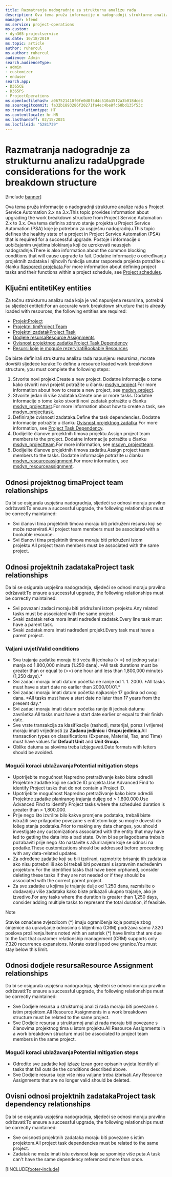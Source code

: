 ```yaml
---
title: Razmatranja nadogradnje za strukturnu analizu rada
description: Ova tema pruža informacije o nadogradnji strukturne analize rada s Project Service Automation 2.x na 3.x.
manager: kfend
ms.service: project-operations
ms.custom:
- dyn365-projectservice
ms.date: 10/18/2019
ms.topic: article
author: ruhercul
ms.author: ruhercul
audience: Admin
search.audienceType:
- admin
- customizer
- enduser
search.app:
- D365CE
- D365PS
- ProjectOperations
ms.openlocfilehash: a067521410f0fe0d8f5d4c510a35f2a3b018dce3
ms.sourcegitcommit: fa32b1893286f20271fa4ec4be8fc68bd135f53c
ms.translationtype: HT
ms.contentlocale: hr-HR
ms.lasthandoff: 02/15/2021
ms.locfileid: "5281739"
---
```

# <a name="upgrade-considerations-for-the-work-breakdown-structure"></a><span data-ttu-id="8eab1-103">Razmatranja nadogradnje za strukturnu analizu rada</span><span class="sxs-lookup"><span data-stu-id="8eab1-103">Upgrade considerations for the work breakdown structure</span></span>

[!include [banner](../includes/psa-now-project-operations.md)]

<span data-ttu-id="8eab1-104">Ova tema pruža informacije o nadogradnji strukturne analize rada s Project Service Automation 2.x na 3.x.</span><span class="sxs-lookup"><span data-stu-id="8eab1-104">This topic provides information about upgrading the work breakdown structure from Project Service Automation 2.x to 3.x.</span></span> <span data-ttu-id="8eab1-105">Ova tema definira zdravo stanje projekta u Project Service Automation (PSA) koje je potrebno za uspješnu nadogradnju.</span><span class="sxs-lookup"><span data-stu-id="8eab1-105">This topic defines the healthy state of a project in Project Service Automation (PSA) that is required for a successful upgrade.</span></span> <span data-ttu-id="8eab1-106">Postoje i informacije o uobičajenim uvjetima blokiranja koji će uzrokovati neuspjeh nadogradnje.</span><span class="sxs-lookup"><span data-stu-id="8eab1-106">There is also information about the common blocking conditions that will cause upgrade to fail.</span></span> <span data-ttu-id="8eab1-107">Dodatne informacije o određivanju projektnih zadataka i njihovih funkcija unutar rasporeda projekta potražite u članku [Rasporedi projekata](project-creating.md).</span><span class="sxs-lookup"><span data-stu-id="8eab1-107">For more information about defining project tasks and their functions within a project schedule, see [Project schedules](project-creating.md).</span></span>

## <a name="key-entities"></a><span data-ttu-id="8eab1-108">Ključni entiteti</span><span class="sxs-lookup"><span data-stu-id="8eab1-108">Key entities</span></span>
<span data-ttu-id="8eab1-109">Za točnu strukturnu analizu rada koja je već napunjena resursima, potrebni su sljedeći entiteti:</span><span class="sxs-lookup"><span data-stu-id="8eab1-109">For an accurate work breakdown structure that is already loaded with resources, the following entities are required:</span></span>

- [<span data-ttu-id="8eab1-110">Projekt</span><span class="sxs-lookup"><span data-stu-id="8eab1-110">Project</span></span>](https://docs.microsoft.com/dynamics365/customerengagement/on-premises/developer/entities/msdyn_project)
- [<span data-ttu-id="8eab1-111">Projektni tim</span><span class="sxs-lookup"><span data-stu-id="8eab1-111">Project Team</span></span>](https://docs.microsoft.com/dynamics365/customerengagement/on-premises/developer/entities/msdyn_projectteam)
- [<span data-ttu-id="8eab1-112">Projektni zadatak</span><span class="sxs-lookup"><span data-stu-id="8eab1-112">Project Task</span></span>](https://docs.microsoft.com/dynamics365/customerengagement/on-premises/developer/entities/msdyn_projecttask)
- [<span data-ttu-id="8eab1-113">Dodjele resursa</span><span class="sxs-lookup"><span data-stu-id="8eab1-113">Resource Assignments</span></span>](https://docs.microsoft.com/dynamics365/customerengagement/on-premises/developer/entities/msdyn_resourceassignment)
- [<span data-ttu-id="8eab1-114">Ovisnost projektnog zadatka</span><span class="sxs-lookup"><span data-stu-id="8eab1-114">Project Task Dependency</span></span>](https://docs.microsoft.com/dynamics365/customerengagement/on-premises/developer/entities/msdyn_projecttaskdependency)
- [<span data-ttu-id="8eab1-115">Resursi koje je moguće rezervirati</span><span class="sxs-lookup"><span data-stu-id="8eab1-115">Bookable Resources</span></span>](https://docs.microsoft.com/dynamics365/customerengagement/on-premises/developer/entities/bookableresource)

<span data-ttu-id="8eab1-116">Da biste definirali strukturnu analizu rada napunjenu resursima, morate dovršiti sljedeće korake:</span><span class="sxs-lookup"><span data-stu-id="8eab1-116">To define a resource loaded work breakdown structure, you must complete the following steps:</span></span>

1. <span data-ttu-id="8eab1-117">Stvorite novi projekt.</span><span class="sxs-lookup"><span data-stu-id="8eab1-117">Create a new project.</span></span> <span data-ttu-id="8eab1-118">Dodatne informacije o tome kako stvoriti novi projekt potražite u članku [msdyn_project](https://docs.microsoft.com/dynamics365/customerengagement/on-premises/developer/entities/msdyn_project).</span><span class="sxs-lookup"><span data-stu-id="8eab1-118">For more information about how to create a new project, see [msdyn_project](https://docs.microsoft.com/dynamics365/customerengagement/on-premises/developer/entities/msdyn_project).</span></span>
2. <span data-ttu-id="8eab1-119">Stvorite jedan ili više zadataka.</span><span class="sxs-lookup"><span data-stu-id="8eab1-119">Create one or more tasks.</span></span> <span data-ttu-id="8eab1-120">Dodatne informacije o tome kako stvoriti novi zadatak potražite u članku [msdyn_projecttast](https://docs.microsoft.com/dynamics365/customerengagement/on-premises/developer/entities/msdyn_projecttask).</span><span class="sxs-lookup"><span data-stu-id="8eab1-120">For more information about how to create a task, see [msdyn_projecttask](https://docs.microsoft.com/dynamics365/customerengagement/on-premises/developer/entities/msdyn_projecttask).</span></span>
3. <span data-ttu-id="8eab1-121">Definirajte ovisnosti zadataka.</span><span class="sxs-lookup"><span data-stu-id="8eab1-121">Define the task dependencies.</span></span> <span data-ttu-id="8eab1-122">Dodatne informacije potražite u članku [Ovisnost projektnog zadatka](https://docs.microsoft.com/dynamics365/customerengagement/on-premises/developer/entities/msdyn_projecttaskdependency).</span><span class="sxs-lookup"><span data-stu-id="8eab1-122">For more information, see [Project Task Dependency](https://docs.microsoft.com/dynamics365/customerengagement/on-premises/developer/entities/msdyn_projecttaskdependency).</span></span>
4. <span data-ttu-id="8eab1-123">Dodijelite članove projektnih timova projektu.</span><span class="sxs-lookup"><span data-stu-id="8eab1-123">Assign project team members to the project.</span></span> <span data-ttu-id="8eab1-124">Dodatne informacije potražite u članku [msdyn_projectteam](https://docs.microsoft.com/dynamics365/customerengagement/on-premises/developer/entities/msdyn_projectteam).</span><span class="sxs-lookup"><span data-stu-id="8eab1-124">For more information, see [msdyn_projectteam](https://docs.microsoft.com/dynamics365/customerengagement/on-premises/developer/entities/msdyn_projectteam).</span></span>
5. <span data-ttu-id="8eab1-125">Dodijelite članove projektnih timova zadatku.</span><span class="sxs-lookup"><span data-stu-id="8eab1-125">Assign project team members to the tasks.</span></span> <span data-ttu-id="8eab1-126">Dodatne informacije potražite u članku [msdyn_resourceassignment](https://docs.microsoft.com/dynamics365/customerengagement/on-premises/developer/entities/msdyn_resourceassignment).</span><span class="sxs-lookup"><span data-stu-id="8eab1-126">For more information, see [msdyn_resourceassignment](https://docs.microsoft.com/dynamics365/customerengagement/on-premises/developer/entities/msdyn_resourceassignment).</span></span>

## <a name="project-team-relationships"></a><span data-ttu-id="8eab1-127">Odnosi projektnog tima</span><span class="sxs-lookup"><span data-stu-id="8eab1-127">Project team relationships</span></span>

<span data-ttu-id="8eab1-128">Da bi se osigurala uspješna nadogradnja, sljedeći se odnosi moraju pravilno održavati:</span><span class="sxs-lookup"><span data-stu-id="8eab1-128">To ensure a successful upgrade, the following relationships must be correctly maintained:</span></span>
- <span data-ttu-id="8eab1-129">Svi članovi tima projektnih timova moraju biti pridruženi resursu koji se može rezervirati.</span><span class="sxs-lookup"><span data-stu-id="8eab1-129">All project team members must be associated with a bookable resource.</span></span>
- <span data-ttu-id="8eab1-130">Svi članovi tima projektnih timova moraju biti pridruženi istom projektu.</span><span class="sxs-lookup"><span data-stu-id="8eab1-130">All project team members must be associated with the same project.</span></span> 

## <a name="project-task-relationships"></a><span data-ttu-id="8eab1-131">Odnosi projektnih zadataka</span><span class="sxs-lookup"><span data-stu-id="8eab1-131">Project task relationships</span></span>
<span data-ttu-id="8eab1-132">Da bi se osigurala uspješna nadogradnja, sljedeći se odnosi moraju pravilno održavati:</span><span class="sxs-lookup"><span data-stu-id="8eab1-132">To ensure a successful upgrade, the following relationships must be correctly maintained:</span></span>

- <span data-ttu-id="8eab1-133">Svi povezani zadaci moraju biti pridruženi istom projektu.</span><span class="sxs-lookup"><span data-stu-id="8eab1-133">Any related tasks must be associated with the same project.</span></span>
- <span data-ttu-id="8eab1-134">Svaki zadatak retka mora imati nadređeni zadatak.</span><span class="sxs-lookup"><span data-stu-id="8eab1-134">Every line task must have a parent task.</span></span>
- <span data-ttu-id="8eab1-135">Svaki zadatak mora imati nadređeni projekt.</span><span class="sxs-lookup"><span data-stu-id="8eab1-135">Every task must have a parent project.</span></span>

### <a name="valid-conditions"></a><span data-ttu-id="8eab1-136">Valjani uvjeti</span><span class="sxs-lookup"><span data-stu-id="8eab1-136">Valid conditions</span></span>

- <span data-ttu-id="8eab1-137">Sva trajanja zadatka moraju biti veća ili jednaka (> =) od jednog sata i manja od 1.800,000 minuta (1.250 dana). \*</span><span class="sxs-lookup"><span data-stu-id="8eab1-137">All task durations must be greater than or equal to (>=) one hour and less than 1,800,000 minutes (1,250 days).\*</span></span>
- <span data-ttu-id="8eab1-138">Svi zadaci moraju imati datum početka ne ranije od 1. 1. 2000. \*</span><span class="sxs-lookup"><span data-stu-id="8eab1-138">All tasks must have a start date no earlier than 2000/01/01.\*</span></span>
- <span data-ttu-id="8eab1-139">Svi zadaci moraju imati datum početka najkasnije 17 godina od ovog dana. \*</span><span class="sxs-lookup"><span data-stu-id="8eab1-139">All tasks must have a start date no later than 17 years from the present day.\*</span></span>
- <span data-ttu-id="8eab1-140">Svi zadaci moraju imati datum početka ranije ili jednak datumu završetka.</span><span class="sxs-lookup"><span data-stu-id="8eab1-140">All tasks must have a start date earlier or equal to their finish date.</span></span>
- <span data-ttu-id="8eab1-141">Sve vrste transakcija za klasifikacije (rashodi, materijal, porez i vrijeme) moraju imati vrijednosti za **Zadanu jedinicu** i **Grupu jedinica**.</span><span class="sxs-lookup"><span data-stu-id="8eab1-141">All transaction types on classifications (Expense, Material, Tax, and Time) must have values for **Default Unit** and **Unit Group**.</span></span>
- <span data-ttu-id="8eab1-142">Oblike datuma sa slovima treba izbjegavati.</span><span class="sxs-lookup"><span data-stu-id="8eab1-142">Date formats with letters should be avoided.</span></span>

### <a name="potential-mitigation-steps"></a><span data-ttu-id="8eab1-143">Mogući koraci ublažavanja</span><span class="sxs-lookup"><span data-stu-id="8eab1-143">Potential mitigation steps</span></span>
- <span data-ttu-id="8eab1-144">Upotrijebite mogućnost Napredno pretraživanje kako biste odredili Projektne zadatke koji ne sadrže ID projekta.</span><span class="sxs-lookup"><span data-stu-id="8eab1-144">Use Advanced Find to identify Project tasks that do not contain a Project ID.</span></span>
- <span data-ttu-id="8eab1-145">Upotrijebite mogućnost Napredno pretraživanje kako biste odredili Projektne zadatke planiranog trajanja duljeg od > 1.800.000.</span><span class="sxs-lookup"><span data-stu-id="8eab1-145">Use Advanced Find to identify Project tasks where the scheduled duration is greater than > 1,800,000.</span></span>
- <span data-ttu-id="8eab1-146">Prije nego što izvršite bilo kakve promjene podataka, trebali biste istražiti sve prilagodbe povezane s entitetom koje su mogle dovesti do lošeg stanja podataka.</span><span class="sxs-lookup"><span data-stu-id="8eab1-146">Prior to making any data changes, you should investigate any customizations associated with the entity that may have led to getting the data into a bad state.</span></span> <span data-ttu-id="8eab1-147">Ovim bi se prilagodbama trebalo pozabaviti prije nego što nastavite s ažuriranjem koje se odnosi na podatke.</span><span class="sxs-lookup"><span data-stu-id="8eab1-147">These customizations should be addressed before proceeding with any data-related updates.</span></span>
- <span data-ttu-id="8eab1-148">Za određene zadatke koji su bili izolirani, razmotrite brisanje tih zadataka ako nisu potrebni ili ako bi trebali biti povezani s ispravnim nadređenim projektom.</span><span class="sxs-lookup"><span data-stu-id="8eab1-148">For the identified tasks that have been orphaned, consider deleting these tasks if they are not needed or if they should be associated with the correct parent project.</span></span>
- <span data-ttu-id="8eab1-149">Za sve zadatke u kojima je trajanje dulje od 1.250 dana, razmislite o dodavanju više zadataka kako biste prikazali ukupno trajanje, ako je izvedivo.</span><span class="sxs-lookup"><span data-stu-id="8eab1-149">For any tasks where the duration is greater than 1,250 days, consider adding multiple tasks to represent the total duration, if feasible.</span></span>

> [!NOTE]
> <span data-ttu-id="8eab1-150">Stavke označene zvjezdicom (\*) imaju ograničenja koja postoje zbog činjenice da upravljanje odnosima s klijentima (CRM) podržava samo 7.320 poslova proširenja.</span><span class="sxs-lookup"><span data-stu-id="8eab1-150">Items noted with an asterisk (\*) have limits that are due to the fact that customer relationship management (CRM) supports only 7,320 recurrence expansions.</span></span> <span data-ttu-id="8eab1-151">Morate ostati ispod ove granice.</span><span class="sxs-lookup"><span data-stu-id="8eab1-151">You must stay below this limit.</span></span>

## <a name="resource-assignment-relationships"></a><span data-ttu-id="8eab1-152">Odnosi dodjele resursa</span><span class="sxs-lookup"><span data-stu-id="8eab1-152">Resource Assignment relationships</span></span>
<span data-ttu-id="8eab1-153">Da bi se osigurala uspješna nadogradnja, sljedeći se odnosi moraju pravilno održavati:</span><span class="sxs-lookup"><span data-stu-id="8eab1-153">To ensure a successful upgrade, the following relationships must be correctly maintained:</span></span>

- <span data-ttu-id="8eab1-154">Sve Dodjele resursa u strukturnoj analizi rada moraju biti povezane s istim projektom.</span><span class="sxs-lookup"><span data-stu-id="8eab1-154">All Resource Assignments in a work breakdown structure must be related to the same project.</span></span>
- <span data-ttu-id="8eab1-155">Sve Dodjele resursa u strukturnoj analizi rada moraju biti povezane s članovima projektnog tima u istom projektu.</span><span class="sxs-lookup"><span data-stu-id="8eab1-155">All Resource Assignments in a work breakdown structure must be associated to project team members in the same project.</span></span>

### <a name="potential-mitigation-steps"></a><span data-ttu-id="8eab1-156">Mogući koraci ublažavanja</span><span class="sxs-lookup"><span data-stu-id="8eab1-156">Potential mitigation steps</span></span>
- <span data-ttu-id="8eab1-157">Odredite sve zadatke koji izlaze izvan gore opisanih uvjeta.</span><span class="sxs-lookup"><span data-stu-id="8eab1-157">Identify all tasks that fall outside the conditions described above.</span></span>  
- <span data-ttu-id="8eab1-158">Sve Dodjele resursa koje više nisu valjane treba izbrisati.</span><span class="sxs-lookup"><span data-stu-id="8eab1-158">Any Resource Assignments that are no longer valid should be deleted.</span></span>

## <a name="project-task-dependency-relationships"></a><span data-ttu-id="8eab1-159">Ovisni odnosi projektnih zadataka</span><span class="sxs-lookup"><span data-stu-id="8eab1-159">Project task dependency relationships</span></span>
<span data-ttu-id="8eab1-160">Da bi se osigurala uspješna nadogradnja, sljedeći se odnosi moraju pravilno održavati:</span><span class="sxs-lookup"><span data-stu-id="8eab1-160">To ensure a successful upgrade, the following relationships must be correctly maintained:</span></span>

- <span data-ttu-id="8eab1-161">Sve ovisnosti projektnih zadataka moraju biti povezane s istim projektom.</span><span class="sxs-lookup"><span data-stu-id="8eab1-161">All project task dependencies must be related to the same project.</span></span>
- <span data-ttu-id="8eab1-162">Zadatak ne može imati istu ovisnost koja se spominje više puta.</span><span class="sxs-lookup"><span data-stu-id="8eab1-162">A task can't have the same dependency referenced more than once.</span></span>


[!INCLUDE[footer-include](../includes/footer-banner.md)]